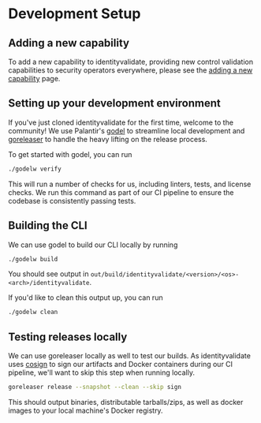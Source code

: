# Development Setup

## Adding a new capability

To add a new capability to identityvalidate, providing new control validation capabilities to security operators everywhere, please see the [adding a new capability](./adding.md) page.

## Setting up your development environment

If you've just cloned identityvalidate for the first time, welcome to the community! We use Palantir's [godel](https://github.com/palantir/godel) to streamline local development and [goreleaser](https://goreleaser.com/) to handle the heavy lifting on the release process.

To get started with godel, you can run

```bash
./godelw verify
```

This will run a number of checks for us, including linters, tests, and license checks. We run this command as part of our CI pipeline to ensure the codebase is consistently passing tests.

## Building the CLI

We can use godel to build our CLI locally by running

```bash
./godelw build
```

You should see output in `out/build/identityvalidate/<version>/<os>-<arch>/identityvalidate`.

If you'd like to clean this output up, you can run

```bash
./godelw clean
```

## Testing releases locally

We can use goreleaser locally as well to test our builds. As identityvalidate uses [cosign](https://github.com/sigstore/cosign) to sign our artifacts and Docker containers during our CI pipeline, we'll want to skip this step when running locally.

```bash
goreleaser release --snapshot --clean --skip sign
```

This should output binaries, distributable tarballs/zips, as well as docker images to your local machine's Docker registry.
